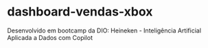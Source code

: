 # dashboard-vendas-xbox
Desenvolvido em bootcamp da DIO: Heineken - Inteligência Artificial Aplicada a Dados com Copilot
